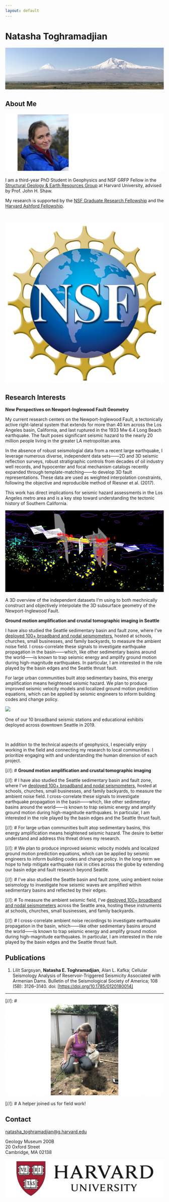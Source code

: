 ```yaml
---
layout: default
---
```


# Natasha Toghramadjian

<img src="ararat2.png">

## About Me

<img src="dilijan_shape_6.png">

I am a third-year PhD Student in Geophysics and NSF GRFP Fellow in the [Structural Geology & Earth Resources Group](https://https://structure.harvard.edu/) at Harvard University, advised by Prof. John H. Shaw.

 My research is supported by the [NSF Graduate Research Fellowship](https://www.nsfgrfp.org/) and the [Harvard Ashford Fellowship](https://ashfordfellows.fas.harvard.edu/about).

&nbsp;

 <img class="profile-picture" src="nsf_logo.png">




## Research Interests

**New Perspectives on Newport-Inglewood Fault Geometry**

My current research centers on the Newport-Inglewood Fault, a tectonically active right-lateral system that extends for more than 40 km across the Los Angeles basin, California, and last ruptured in the 1933 Mw 6.4 Long Beach earthquake. The fault poses significant seismic hazard to the nearly 20 million people living in the greater LA metropolitan area.

In the absence of robust seismologial data from a recent large earthquake, I leverage numerous diverse, independent data sets&mdash;&mdash;2D and 3D seismic reflection surveys, robust stratigraphic controls from decades of oil industry well records, and hypocenter and focal mechanism catalogs recently expanded through template-matching&mdash;&mdash;to develop 3D fault representations. These data are used as weighted interpolation constraints, following the objective and reproducible method of Riesner et al. (2017).

This work has direct implications for seismic hazard assessments in the Los Angeles metro area and is a key step toward understanding the tectonic history of Southern California.

<img src="NIF_photo5.png">


A 3D overview of the independent datasets I'm using to both mechnically construct and objectively interpolate the 3D subsurface geometry of the Newport-Inglewood Fault.


**Ground motion amplification and crustal tomographic imaging in Seattle**

I have also studied the Seattle sedimentary basin and fault zone, where I've [deployed 100+ broadband and nodal seismometers](https://www.king5.com/article/news/local/researchers-will-install-monitors-to-study-seattle-earthquake-fault-zone/281-ab395842-a46b-4ebf-baeb-0b1b623f7ffb), hosted at schools, churches, small businesses, and family backyards, to measure the ambient noise field. I cross-correlate these signals to investigate earthquake propagation in the basin&mdash;&mdash;which, like other sedimentary basins around the world&mdash;&mdash;is known to trap seismic energy and amplify ground motion during high-magnitude earthquakes. In particular, I am interested in the role played by the basin edges and the Seattle thrust fault.

For large urban communities built atop sedimentary basins, this energy amplification means heightened seismic hazard. We plan to produce improved seismic velocity models and localized ground motion prediction equations, which can be applied by seismic engineers to inform building codes and change policy.


<img src="seattleBB_2.png">

One of our 10 broadband seismic stations and educational exhibits deployed across downtown Seattle in 2019.

&nbsp;
&nbsp;

In addition to the technical aspects of geophysics, I especially enjoy working in the field and connecting my research to local communities. I prioritize engaging with and understanding the human dimension of each project. 

[//]: # **Ground motion amplification and crustal tomographic imaging**

[//]: # I have also studied the Seattle sedimentary basin and fault zone, where I've [deployed 100+ broadband and nodal seismometers](https://www.king5.com/article/news/local/researchers-will-install-monitors-to-study-seattle-earthquake-fault-zone/281-ab395842-a46b-4ebf-baeb-0b1b623f7ffb), hosted at schools, churches, small businesses, and family backyards, to measure the ambient noise field. I cross-correlate these signals to investigate earthquake propagation in the basin&mdash;&mdash;which, like other sedimentary basins around the world&mdash;&mdash;is known to trap seismic energy and amplify ground motion during high-magnitude earthquakes. In particular, I am interested in the role played by the basin edges and the Seattle thrust fault.

[//]: # For large urban communities built atop sedimentary basins, this energy amplification means heightened seismic hazard. The desire to better understand and address this threat drives my research.

[//]: # We plan to produce improved seismic velocity models and localized ground motion prediction equations, which can be applied by seismic engineers to inform building codes and change policy. In the long-term we hope to help mitigate earthquake risk in cities across the globe by extending our basin edge and fault research beyond Seattle.


[//]: # I've also studied the Seattle basin and fault zone, using ambient noise seismology to investigate how seismic waves are amplified within sedimentary basins and reflected by their edges. 

[//]: # To measure the ambient seismic field, I've  [deployed 100+ broadband and nodal seismometers](https://www.king5.com/article/news/local/researchers-will-install-monitors-to-study-seattle-earthquake-fault-zone/281-ab395842-a46b-4ebf-baeb-0b1b623f7ffb) across the Seattle area, hosting these instruments at schools, churches, small businesses, and family backyards.

[//]: # I cross-correlate ambient noise recordings to investigate earthquake propagation in the basin, which&mdash;&mdash;like other sedimentary basins around the world&mdash;&mdash;is known to trap seismic energy and amplify ground motion during high-magnitude earthquakes. In particular, I am interested in the role played by the basin edges and the Seattle thrust fault.


## Publications

1. Lilit Sargsyan, **Natasha E. Toghramadjian**, Alan L. Kafka; Cellular Seismology Analysis of Reservoir‐Triggered Seismicity Associated with Armenian Dams. Bulletin of the Seismological Society of America; 108 (5B): 3126–3140. doi: [https://doi.org/10.1785/0120180014]

---

[//]: # <img src="seattle_3.png">

[//]: #                                A helper joined us for field work!

## Contact

natasha_toghramadjian@g.harvard.edu

Geology Museum 200B
<br>20 Oxford Street
<br>Cambridge, MA 02138

<img src="harvard-logo.jpg">